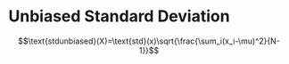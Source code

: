 # Unbiased Standard Deviation
$$\text{stdunbiased}(X)=\text{std}(x)\sqrt{\frac{\sum_i(x_i-\mu)^2}{N-1}}$$
